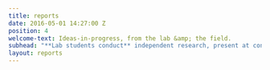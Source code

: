 ```yaml
---
title: reports
date: 2016-05-01 14:27:00 Z
position: 4
welcome-text: Ideas-in-progress, from the lab &amp; the field.
subhead: "**Lab students conduct** independent research, present at conferences, and establish partnerships for long term collaborations."
layout: reports
---
```

